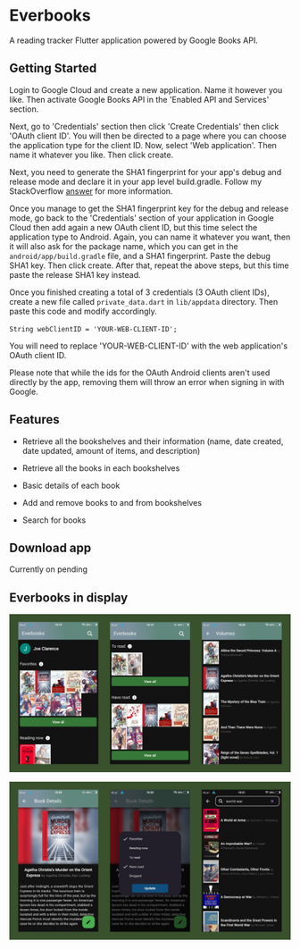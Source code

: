 # Everbooks

A reading tracker Flutter application powered by Google Books API. 

## Getting Started

Login to Google Cloud and create a new application. Name it however you like. Then activate Google Books API in the 'Enabled API and Services' section.

Next, go to 'Credentials' section then click 'Create Credentials' then click 'OAuth client ID'. You will then be directed to a page where you can choose the application type for the client ID. Now, select 'Web application'. Then name it whatever you like. Then click create.

Next, you need to generate the SHA1 fingerprint for your app's debug and release mode and declare it in your app level build.gradle. Follow my StackOverflow [answer]("https://stackoverflow.com/questions/77748198/flutter-firebase-google-sign-in-error-i-flutter-5171-platformexceptionsi/77749581#77749581") for more information.

Once you manage to get the SHA1 fingerprint key for the debug and release mode, go back to the 'Credentials' section of your application in Google Cloud then add again a new OAuth client ID, but this time select the application type to Android. Again, you can name it whatever you want, then it will also ask for the package name, which you can get in the `android/app/build.gradle` file, and a SHA1 fingerprint. Paste the debug SHA1 key. Then click create. After that, repeat the above steps, but this time paste the release SHA1 key instead.

Once you finished creating a total of 3 credentials (3 OAuth client IDs), create a new file called `private_data.dart` in `lib/appdata` directory. Then paste this code and modify accordingly.

`String webClientID = 'YOUR-WEB-CLIENT-ID';`

You will need to replace 'YOUR-WEB-CLIENT-ID' with the web application's OAuth client ID.

Please note that while the ids for the OAuth Android clients aren't used directly by the app, removing them will throw an error when signing in with Google.

## Features

* Retrieve all the bookshelves and their information (name, date created, date updated, amount of items, and description)

* Retrieve all the books in each bookshelves

* Basic details of each book

* Add and remove books to and from bookshelves

* Search for books

## Download app

Currently on pending

## Everbooks in display

![Everbooks demo 1](https://github.com/joec05/files/blob/main/gbook_client/demo_1.png?raw=true "Everbooks demo 1")

![Everbooks demo 2](https://github.com/joec05/files/blob/main/gbook_client/demo_2.png?raw=true "Everbooks demo 2")
